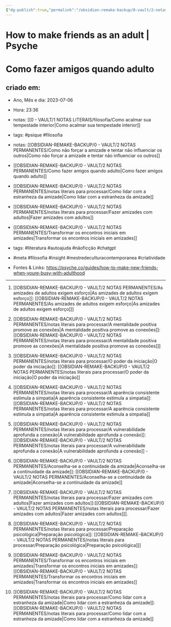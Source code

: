 ```yaml
---
{"dg-publish":true,"permalink":"/obsidian-remake-backup/0-vault/2-notas-permanentes/como-fazer-amigos-quando-adulto/","tags":["permanente","psique","filosofia","literatura","autoajuda","nãoficção","chatgpt","meta","insight","mestredeculturacontemporanea","criatividade"],"dgHomeLink":true,"dgShowLocalGraph":true,"dgShowFileTree":true,"dgEnableSearch":true,"noteIcon":""}
---
```


# How to make friends as an adult | Psyche

# Como fazer amigos quando adulto

## criado em: 
-  Ano, Mês e dia: 2023-07-06
- Hora: 23:36
- notas: [[0 - VAULT/1 NOTAS LITERAIS/filosofia/Como acalmar sua tempestade interior\|Como acalmar sua tempestade interior]]
- tags: #psique #filosofia 


- notas: [[OBSIDIAN-REMAKE-BACKUP/0 - VAULT/2 NOTAS PERMANENTES/Como não forçar a amizade e tentar não influenciar os outros\|Como não forçar a amizade e tentar não influenciar os outros]]
- [[OBSIDIAN-REMAKE-BACKUP/0 - VAULT/2 NOTAS PERMANENTES/Como fazer amigos quando adulto\|Como fazer amigos quando adulto]]
- [[OBSIDIAN-REMAKE-BACKUP/0 - VAULT/2 NOTAS PERMANENTES/notas literais para processar/Como lidar com a estranheza da amizade\|Como lidar com a estranheza da amizade]]
- [[OBSIDIAN-REMAKE-BACKUP/0 - VAULT/2 NOTAS PERMANENTES/notas literais para processar/Fazer amizades com adultos\|Fazer amizades com adultos]]
- [[OBSIDIAN-REMAKE-BACKUP/0 - VAULT/2 NOTAS PERMANENTES/Transformar os encontros iniciais em amizades\|Transformar os encontros iniciais em amizades]]
- tags: #literatura #autoajuda #nãoficção #chatgpt 
- #meta #filosofia #insight #mestredeculturacontemporanea #criatividade 

- Fontes & Links: https://psyche.co/guides/how-to-make-new-friends-when-youre-busy-with-adulthood
---


1. [[OBSIDIAN-REMAKE-BACKUP/0 - VAULT/2 NOTAS PERMANENTES/As amizades de adultos exigem esforço\|As amizades de adultos exigem esforço]]: [[OBSIDIAN-REMAKE-BACKUP/0 - VAULT/2 NOTAS PERMANENTES/As amizades de adultos exigem esforço\|As amizades de adultos exigem esforço]]]

2. [[OBSIDIAN-REMAKE-BACKUP/0 - VAULT/2 NOTAS PERMANENTES/notas literais para processar/A mentalidade positiva promove as conexões\|A mentalidade positiva promove as conexões]]: [[OBSIDIAN-REMAKE-BACKUP/0 - VAULT/2 NOTAS PERMANENTES/notas literais para processar/A mentalidade positiva promove as conexões\|A mentalidade positiva promove as conexões]]]

3. [[OBSIDIAN-REMAKE-BACKUP/0 - VAULT/2 NOTAS PERMANENTES/notas literais para processar/O poder da iniciação\|O poder da iniciação]]: [[OBSIDIAN-REMAKE-BACKUP/0 - VAULT/2 NOTAS PERMANENTES/notas literais para processar/O poder da iniciação\|O poder da iniciação]]

4. [[OBSIDIAN-REMAKE-BACKUP/0 - VAULT/2 NOTAS PERMANENTES/notas literais para processar/A aparência consistente estimula a simpatia\|A aparência consistente estimula a simpatia]]: [[OBSIDIAN-REMAKE-BACKUP/0 - VAULT/2 NOTAS PERMANENTES/notas literais para processar/A aparência consistente estimula a simpatia\|A aparência consistente estimula a simpatia]]

5. [[OBSIDIAN-REMAKE-BACKUP/0 - VAULT/2 NOTAS PERMANENTES/notas literais para processar/A vulnerabilidade aprofunda a conexão\|A vulnerabilidade aprofunda a conexão]]: [[OBSIDIAN-REMAKE-BACKUP/0 - VAULT/2 NOTAS PERMANENTES/notas literais para processar/A vulnerabilidade aprofunda a conexão\|A vulnerabilidade aprofunda a conexão]] - 

6. [[OBSIDIAN-REMAKE-BACKUP/0 - VAULT/2 NOTAS PERMANENTES/Aconselha-se a continuidade da amizade\|Aconselha-se a continuidade da amizade]]: [[OBSIDIAN-REMAKE-BACKUP/0 - VAULT/2 NOTAS PERMANENTES/Aconselha-se a continuidade da amizade\|Aconselha-se a continuidade da amizade]]

7. [[OBSIDIAN-REMAKE-BACKUP/0 - VAULT/2 NOTAS PERMANENTES/notas literais para processar/Fazer amizades com adultos\|Fazer amizades com adultos]]:[[OBSIDIAN-REMAKE-BACKUP/0 - VAULT/2 NOTAS PERMANENTES/notas literais para processar/Fazer amizades com adultos\|Fazer amizades com adultos]]]. 

8. [[OBSIDIAN-REMAKE-BACKUP/0 - VAULT/2 NOTAS PERMANENTES/notas literais para processar/Preparação psicológica\|Preparação psicológica]]: [[OBSIDIAN-REMAKE-BACKUP/0 - VAULT/2 NOTAS PERMANENTES/notas literais para processar/Preparação psicológica\|Preparação psicológica]]]

9. [[OBSIDIAN-REMAKE-BACKUP/0 - VAULT/2 NOTAS PERMANENTES/Transformar os encontros iniciais em amizades\|Transformar os encontros iniciais em amizades]]: [[OBSIDIAN-REMAKE-BACKUP/0 - VAULT/2 NOTAS PERMANENTES/Transformar os encontros iniciais em amizades\|Transformar os encontros iniciais em amizades]]

10. [[OBSIDIAN-REMAKE-BACKUP/0 - VAULT/2 NOTAS PERMANENTES/notas literais para processar/Como lidar com a estranheza da amizade\|Como lidar com a estranheza da amizade]]: [[OBSIDIAN-REMAKE-BACKUP/0 - VAULT/2 NOTAS PERMANENTES/notas literais para processar/Como lidar com a estranheza da amizade\|Como lidar com a estranheza da amizade]]